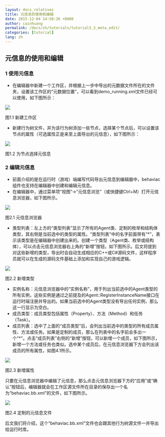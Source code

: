 ```yaml
---
layout: docs_relatives
title: 元信息的使用和编辑
date: 2015-12-04 14:50:26 +0800
author: cainhuang
permalink: /docs/zh/tutorials/tutorial3_3_meta_edit/
categories: [tutorial]
lang: zh
---
```


## 元信息的使用和编辑
### 1 使用元信息
- 在编辑器中新建一个工作区，并根据上一步中导出的元数据文件所在的文件夹，设置该工作区的“元数据位置”，可以看到demo_running.xml文件已经可以使用，如下图所示：

![]({{site.url}}{{site.baseurl}}/img/tutorials/tutorial3/editWorkspace.png)

图1.1 新建工作区

- 新建行为树文件，并为该行为树添加一些节点，选择某个节点后，可以设置该节点的属性（可选属性正是来至上面导出的元信息），如下图所示：

![]({{site.url}}{{site.baseurl}}/img/overview/action.png)

图1.2 为节点选择元信息

### 2 编辑元信息
- 前面介绍的是在运行时（游戏）端编写代码导出元信息到编辑器中，behaviac组件也支持在编辑器中创建和编辑元信息。
- 在编辑器中，通过菜单项“视图”->“元信息浏览”（或快捷键Ctrl+M）打开元信息浏览器，如下图所示。

![]({{site.url}}{{site.baseurl}}/img/overview/metabrowser.png)

图2.1 元信息浏览器

- 类型列表：左上方的“类型列表”显示了所有的Agent类、定制的枚举和结构体类型，其右侧是当前选中的类型的属性。“类型列表”中的名字前面带有“*”，表示该类型是在编辑器中创建出来的。创建一个类型（Agent类、枚举或结构体），可以点击元信息浏览器右上角的“新增”按钮，如下图所示。后文将提到对这些新增的类型，导出时会自动生成相应的C++或C#源码文件，这样程序员就可以在生成的源码文件基础上添加和实现自己的游戏逻辑。

![]({{site.url}}{{site.baseurl}}/img/tutorials/tutorial3/newType.png)

图2.2 新增类型

- 实例名称：元信息浏览器中的“实例名称”，用于列出当前选中的Agent类型的所有实例，这些实例是通过之前提及的Agent::RegisterInstanceName接口在运行时端注册并导出的。如果当前选中的Agent类型没有导出任何实例，那么这一行显示为空白。
- 成员类型：成员类型包括属性（Property）、方法（Method）和任务（Task）。
- 成员列表：选中了上面的“成员类型”后，会列出当前选中的类型的所有成员属性、方法或任务。如果是定制的成员，那么在列表中的名字前会多出一个“*”。点击“成员列表”右侧的“新增”按钮，可以新增一个成员，如下图所示，新增一个方法或任务也类似。选中某个成员后，在元信息浏览器下方会列出该成员的所有属性，如图4.1所示。

![]({{site.url}}{{site.baseurl}}/img/tutorials/tutorial3/newProperty.png)

图2.3 新增属性

只要在元信息浏览器中编辑了元信息，那么点击元信息浏览器下方的“应用”或“确认”按钮后，编辑器就会在工作区源文件所在目录的保存出一个名为“behaviac.bb.xml”的文件，如下图所示。

![]({{site.url}}{{site.baseurl}}/img/tutorials/tutorial3/bbFile.png)

图2.4 定制的元信息文件

后文我们将介绍，这个“behaviac.bb.xml”文件也会跟其他行为树源文件一并导出给运行时库。
